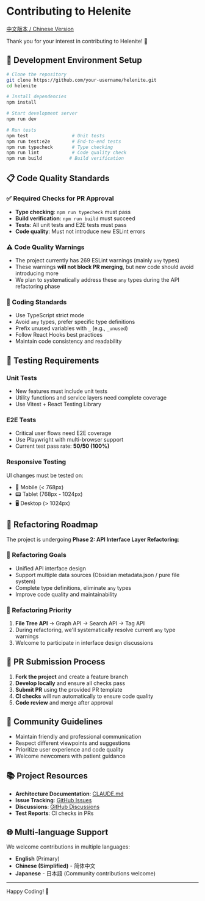 # Contributing to Helenite

[中文版本 / Chinese Version](./CONTRIBUTING_zh.md)

Thank you for your interest in contributing to Helenite! 🎉

## 🚀 Development Environment Setup

```bash
# Clone the repository
git clone https://github.com/your-username/helenite.git
cd helenite

# Install dependencies
npm install

# Start development server
npm run dev

# Run tests
npm test                # Unit tests
npm run test:e2e        # End-to-end tests
npm run typecheck       # Type checking
npm run lint            # Code quality check
npm run build          # Build verification
```

## 📋 Code Quality Standards

### ✅ Required Checks for PR Approval
- **Type checking**: `npm run typecheck` must pass
- **Build verification**: `npm run build` must succeed
- **Tests**: All unit tests and E2E tests must pass
- **Code quality**: Must not introduce new ESLint errors

### ⚠️ Code Quality Warnings
- The project currently has 269 ESLint warnings (mainly `any` types)
- These warnings **will not block PR merging**, but new code should avoid introducing more
- We plan to systematically address these `any` types during the API refactoring phase

### 🎯 Coding Standards
- Use TypeScript strict mode
- Avoid `any` types, prefer specific type definitions
- Prefix unused variables with `_` (e.g., `_unused`)
- Follow React Hooks best practices
- Maintain code consistency and readability

## 🧪 Testing Requirements

### Unit Tests
- New features must include unit tests
- Utility functions and service layers need complete coverage
- Use Vitest + React Testing Library

### E2E Tests  
- Critical user flows need E2E coverage
- Use Playwright with multi-browser support
- Current test pass rate: **50/50 (100%)**

### Responsive Testing
UI changes must be tested on:
- 📱 Mobile (< 768px)
- 📟 Tablet (768px - 1024px)  
- 🖥️ Desktop (> 1024px)

## 🔄 Refactoring Roadmap

The project is undergoing **Phase 2: API Interface Layer Refactoring**:

### 🎯 Refactoring Goals
- Unified API interface design
- Support multiple data sources (Obsidian metadata.json / pure file system)
- Complete type definitions, eliminate `any` types
- Improve code quality and maintainability

### 📅 Refactoring Priority
1. **File Tree API** → Graph API → Search API → Tag API
2. During refactoring, we'll systematically resolve current `any` type warnings
3. Welcome to participate in interface design discussions

## 📝 PR Submission Process

1. **Fork the project** and create a feature branch
2. **Develop locally** and ensure all checks pass
3. **Submit PR** using the provided PR template
4. **CI checks** will run automatically to ensure code quality
5. **Code review** and merge after approval

## 🤝 Community Guidelines

- Maintain friendly and professional communication
- Respect different viewpoints and suggestions
- Prioritize user experience and code quality
- Welcome newcomers with patient guidance

## 📚 Project Resources

- **Architecture Documentation**: [CLAUDE.md](../CLAUDE.md)
- **Issue Tracking**: [GitHub Issues](https://github.com/your-username/helenite/issues)
- **Discussions**: [GitHub Discussions](https://github.com/your-username/helenite/discussions)
- **Test Reports**: CI checks in PRs

## 🌐 Multi-language Support

We welcome contributions in multiple languages:
- **English** (Primary)
- **Chinese (Simplified)** - 简体中文
- **Japanese** - 日本語 (Community contributions welcome)

---

Happy Coding! 🚀